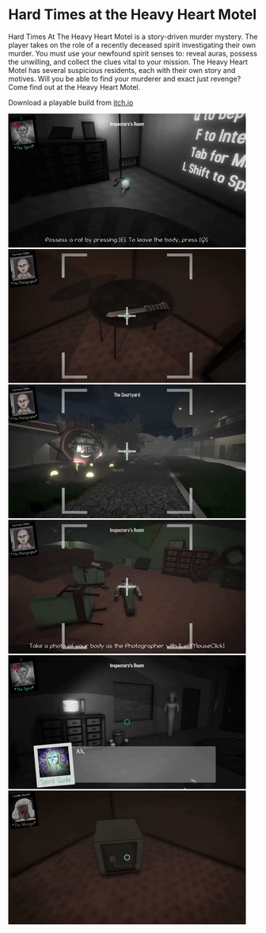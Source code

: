 # Hard Times at the Heavy Heart Motel

Hard Times At The Heavy Heart Motel is a story-driven murder mystery. The player takes on the role of a recently deceased spirit investigating their own murder. You must use your newfound spirit senses to: reveal auras, possess the unwilling, and collect the clues vital to your mission. The Heavy Heart Motel has several suspicious residents, each with their own story and motives. Will you be able to find your murderer and exact just revenge? Come find out at the Heavy Heart Motel.

Download a playable build from [itch.io](https://monochrome-mysteries.itch.io/hard-times-at-the-heavy-heart-motel)

![](gifs/HTHHM_rat.gif)
![](gifs/HTHHM_evidence.gif)
![](gifs/HTHHM_stroll.gif)
![](gifs/HTHHM_body.gif)
![](gifs/HTHHM_talking.gif)
![](gifs/HTHHM_safe.gif)